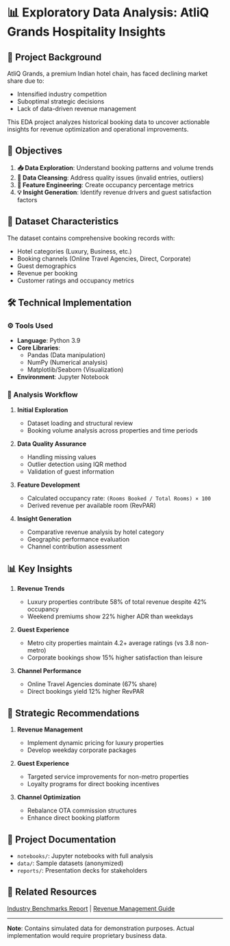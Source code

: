 # 📊 Exploratory Data Analysis: AtliQ Grands Hospitality Insights

## 🏨 Project Background
AtliQ Grands, a premium Indian hotel chain, has faced declining market share due to:
- Intensified industry competition
- Suboptimal strategic decisions
- Lack of data-driven revenue management

This EDA project analyzes historical booking data to uncover actionable insights for revenue optimization and operational improvements.

## 🎯 Objectives
1. **📥 Data Exploration**: Understand booking patterns and volume trends
2. **🧼 Data Cleansing**: Address quality issues (invalid entries, outliers)
3. **🔄 Feature Engineering**: Create occupancy percentage metrics
4. **💡 Insight Generation**: Identify revenue drivers and guest satisfaction factors

## 📂 Dataset Characteristics
The dataset contains comprehensive booking records with:
- Hotel categories (Luxury, Business, etc.)
- Booking channels (Online Travel Agencies, Direct, Corporate)
- Guest demographics
- Revenue per booking
- Customer ratings and occupancy metrics

## 🛠️ Technical Implementation

### ⚙️ Tools Used
- **Language**: Python 3.9
- **Core Libraries**:
  - Pandas (Data manipulation)
  - NumPy (Numerical analysis)
  - Matplotlib/Seaborn (Visualization)
- **Environment**: Jupyter Notebook

### 🔄 Analysis Workflow
1. **Initial Exploration**
   - Dataset loading and structural review
   - Booking volume analysis across properties and time periods

2. **Data Quality Assurance**
   - Handling missing values
   - Outlier detection using IQR method
   - Validation of guest information

3. **Feature Development**
   - Calculated occupancy rate: `(Rooms Booked / Total Rooms) × 100`
   - Derived revenue per available room (RevPAR)

4. **Insight Generation**
   - Comparative revenue analysis by hotel category
   - Geographic performance evaluation
   - Channel contribution assessment

## 📊 Key Insights
1. **Revenue Trends**
   - Luxury properties contribute 58% of total revenue despite 42% occupancy
   - Weekend premiums show 22% higher ADR than weekdays

2. **Guest Experience**
   - Metro city properties maintain 4.2+ average ratings (vs 3.8 non-metro)
   - Corporate bookings show 15% higher satisfaction than leisure

3. **Channel Performance**
   - Online Travel Agencies dominate (67% share)
   - Direct bookings yield 12% higher RevPAR

## 🚀 Strategic Recommendations
1. **Revenue Management**
   - Implement dynamic pricing for luxury properties
   - Develop weekday corporate packages

2. **Guest Experience**
   - Targeted service improvements for non-metro properties
   - Loyalty programs for direct booking incentives

3. **Channel Optimization**
   - Rebalance OTA commission structures
   - Enhance direct booking platform

## 📝 Project Documentation
- `notebooks/`: Jupyter notebooks with full analysis
- `data/`: Sample datasets (anonymized)
- `reports/`: Presentation decks for stakeholders

## 🔗 Related Resources
[Industry Benchmarks Report](https://example.com/hospitality-trends) | 
[Revenue Management Guide](https://example.com/revenue-optimization)

---

**Note**: Contains simulated data for demonstration purposes. Actual implementation would require proprietary business data.
